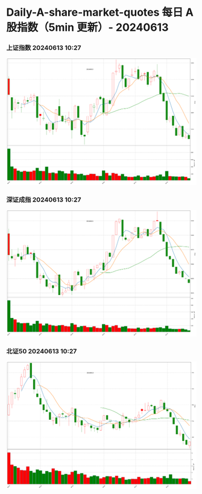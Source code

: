
# Daily-A-share-market-quotes 每日 A 股指数（5min 更新）- 20240613

### 上证指数 20240613 10:27
![](./fig/2024/6/20240613-sh000001.png)

### 深证成指 20240613 10:27
![](./fig/2024/6/20240613-sz399001.png)

### 北证50 20240613 10:27
![](./fig/2024/6/20240613-bj899050.png)
